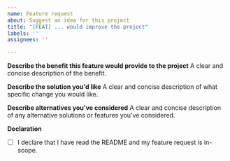 ```yaml
---
name: Feature request
about: Suggest an idea for this project
title: "[FEAT] ... would improve the project"
labels: ''
assignees: ''

---
```


**Describe the benefit this feature would provide to the project**
A clear and concise description of the benefit.

**Describe the solution you'd like**
A clear and concise description of what specific change you would like.

**Describe alternatives you've considered**
A clear and concise description of any alternative solutions or features you've considered.

**Declaration**
- [ ] I declare that I have read the README and my feature request is in-scope.
